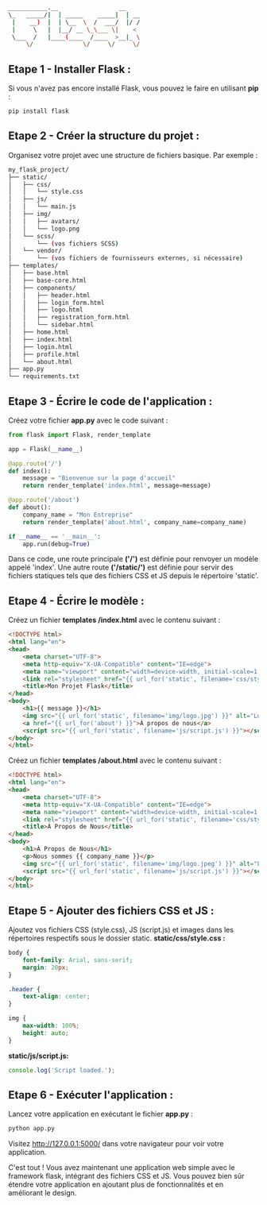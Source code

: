 ```bash
___________.__                 __    
\_   _____/|  | _____    _____|  | __
 |    __)  |  | \__  \  /  ___/  |/ /
 |     \   |  |__/ __ \_\___ \|    < 
 \___  /   |____(____  /____  >__|_ \
     \/              \/     \/     \/
```
## Etape 1 - Installer Flask : 
Si vous n'avez pas encore installé Flask, vous pouvez le faire en utilisant **pip** :
```bash
pip install flask
```

## Etape 2 - Créer la structure du projet : 
Organisez votre projet avec une structure de fichiers basique. Par exemple :
```bash
my_flask_project/
├── static/
│   ├── css/
│   │   └── style.css
│   ├── js/
│   │   └── main.js
│   ├── img/
│   │   ├── avatars/
│   │   └── logo.png
│   └── scss/
│       └── (vos fichiers SCSS)
│   └── vendor/
│       └── (vos fichiers de fournisseurs externes, si nécessaire)
├── templates/
│   ├── base.html
│   ├── base-core.html
│   ├── components/
│   │   ├── header.html
│   │   ├── login_form.html
│   │   ├── logo.html
│   │   ├── registration_form.html
│   │   └── sidebar.html
│   ├── home.html
│   ├── index.html
│   ├── login.html
│   ├── profile.html
│   └── about.html
├── app.py
└── requirements.txt

```

## Etape 3 - Écrire le code de l'application : 
Créez votre fichier **app.py** avec le code suivant :
```python
from flask import Flask, render_template

app = Flask(__name__)

@app.route('/')
def index():
    message = "Bienvenue sur la page d'accueil"
    return render_template('index.html', message=message)

@app.route('/about')
def about():
    company_name = "Mon Entreprise"
    return render_template('about.html', company_name=company_name)

if __name__ == '__main__':
    app.run(debug=True)
```
Dans ce code, une route principale **('/')** est définie pour renvoyer un modèle appelé 'index'. Une autre route **('/static/')** est définie pour servir des fichiers statiques tels que des fichiers CSS et JS depuis le répertoire 'static'.

## Etape 4 - Écrire le modèle : 
Créez un fichier **templates /index.html** avec le contenu suivant :
```html
<!DOCTYPE html>
<html lang="en">
<head>
    <meta charset="UTF-8">
    <meta http-equiv="X-UA-Compatible" content="IE=edge">
    <meta name="viewport" content="width=device-width, initial-scale=1.0">
    <link rel="stylesheet" href="{{ url_for('static', filename='css/style.css') }}">
    <title>Mon Projet Flask</title>
</head>
<body>
    <h1>{{ message }}</h1>
    <img src="{{ url_for('static', filename='img/logo.jpg') }}" alt="Logo">
    <a href="{{ url_for('about') }}">À propos de nous</a>
    <script src="{{ url_for('static', filename='js/script.js') }}"></script>
</body>
</html>
```
Créez un fichier **templates /about.html** avec le contenu suivant :
```html
<!DOCTYPE html>
<html lang="en">
<head>
    <meta charset="UTF-8">
    <meta http-equiv="X-UA-Compatible" content="IE=edge">
    <meta name="viewport" content="width=device-width, initial-scale=1.0">
    <link rel="stylesheet" href="{{ url_for('static', filename='css/style.css') }}">
    <title>À Propos de Nous</title>
</head>
<body>
    <h1>À Propos de Nous</h1>
    <p>Nous sommes {{ company_name }}</p>
    <img src="{{ url_for('static', filename='img/logo.jpeg') }}" alt="Logo">
    <script src="{{ url_for('static', filename='js/script.js') }}"></script>
</body>
</html>
```
## Etape 5 - Ajouter des fichiers CSS et JS : 
Ajoutez vos fichiers CSS (style.css), JS (script.js) et images dans les répertoires respectifs sous le dossier static.
**static/css/style.css :**
```css
body {
    font-family: Arial, sans-serif;
    margin: 20px;
}

.header {
    text-align: center;
}

img {
    max-width: 100%;
    height: auto;
}
```
**static/js/script.js:**
```javascript
console.log('Script loaded.');
```
## Etape 6 - Exécuter l'application : 
Lancez votre application en exécutant le fichier **app.py** :
```bash
python app.py
```
Visitez http://127.0.0.1:5000/ dans votre navigateur pour voir votre application.

C'est tout ! Vous avez maintenant une application web simple avec le framework flask, intégrant des fichiers CSS et JS. Vous pouvez bien sûr étendre votre application en ajoutant plus de fonctionnalités et en améliorant le design.








